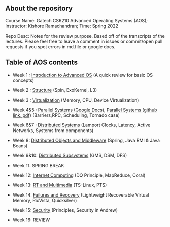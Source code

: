## About the repository
Course Name: Gatech CS6210 Advanced Operating Systems (AOS); Instructor: Kishore Ramachandran; Time: Spring 2022
<p>Repo Desc: Notes for the review purpose. Based off of the transcripts of the lectures. Please feel free to leave a comment in issues or commit/open pull requests if you spot errors in md.file or google docs.</p>

## Table of AOS contents

- Week 1 : [Introduction to Advanced OS](https://github.com/audrey617/CS6210-Advanced-Operating-Systems-Notes/blob/main/L01_IntroToAOS.md)  (A quick review for basic OS concepts)

- Week 2 : [Structure](https://github.com/audrey617/CS6210-Advanced-Operating-Systems-Notes/blob/main/L02_Structure.md)  (Spin, ExoKernel, L3)

- Week 3 : [Virtualization](https://github.com/audrey617/CS6210-Advanced-Operating-Systems-Notes/blob/main/L03_Virtualization.md) (Memory, CPU, Device Virtualization)

- Week 4&5 : [Parallel Systems (Google Docs)](https://docs.google.com/document/d/1chu8Xz5yP-fJmmAiCy34WcpyaeBAu8fGI-pGVln8IdQ/edit?usp=sharing), [Parallel Systems (github link, pdf)](https://github.com/audrey617/CS6210-Advanced-Operating-Systems-Notes/blob/main/L04_Parallel%20System.pdf)  (Barriers,RPC, Scheduling, Tornado case)

- Week 6&7 : [Distributed Systems](https://github.com/audrey617/CS6210-Advanced-Operating-Systems-Notes/blob/main/L05_Distributed%20Systems.md) (Lamport Clocks, Latency, Active Networks, Systems from components)

- Week 8: [Distributed Objects and Middleware](https://github.com/audrey617/CS6210-Advanced-Operating-Systems-Notes/blob/main/L06_Distributed%20Objects%20and%20Middleware.md) (Spring, Java RMI & Java Beans)

- Week 9&10: [Distributed Subsystems](https://github.com/audrey617/CS6210-Advanced-Operating-Systems-Notes/blob/main/L07_Distributed%20Subsystems.md) (GMS, DSM, DFS)

- Week 11: SPRING BREAK

- Week 12: [Internet Computing](https://github.com/audrey617/CS6210-Advanced-Operating-Systems-Notes/blob/main/L09_Internet%20Computing.md) (DQ Principle, MapReduce, Coral)

- Week 13: [RT and Multimedia](https://github.com/audrey617/CS6210-Advanced-Operating-Systems-Notes/blob/main/L10_RT%20and%20Multimedia.md) (TS-Linux, PTS)

- Week 14: [Failures and Recovery](https://github.com/audrey617/CS6210-Advanced-Operating-Systems-Notes/blob/main/L08_Failures%20and%20Recovery.md) (Lightweight Recoverable Virtual Memory, RioVista, Quicksilver)

- Week 15: [Security](https://github.com/audrey617/CS6210-Advanced-Operating-Systems-Notes/blob/main/L11_Security.md) (Principles, Security in Andrew)

- Week 16: REVIEW

